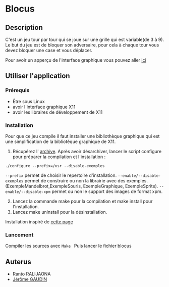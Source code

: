 # Blocus

## Description

C'est un jeu tour par tour qui se joue sur une grille qui est variable(de 3 à 9). Le but du jeu est de bloquer son adversaire, pour cela à chaque tour vous devez bloquer une case et vous déplacer.

Pour avoir un apperçu de l'interface graphique vous pouvez aller [ici](http://www.iut-fbleau.fr/sitebp/doc/doc_bib_graphique/index.php)

## Utiliser l'application

### Prérequis
- Être sous Linux
- avoir l'interface graphique X11
- avoir les libraires de développement de X11


### Installation
Pour que ce jeu compile il faut installer une bibliothèque graphique qui est une simplification de la bibliotèque graphique de X11.

1. Récupérez l' [archive](http://www.iut-fbleau.fr/sitebp/doc/doc_bib_graphique/bibliotheque-graphique-iut-1.1.tar.gz). Après avoir désarchiver, lancer le script configure pour préparer la compilation et l'installation :
```
./configure --prefix=/usr --disable-exemples
```

```--prefix``` permet de choisir le repertoire d'installation. ```--enable/--disable-exemples``` permet de construire ou non la librairie avec des exemples. (ExempleMandelbrot,ExempleSouris, ExempleGraphique, ExempleSprite). ```--enable/--disable-xpm``` permet ou non le support des images de format xpm.

2. Lancez la commande make pour la compilation et make install pour l'installation.
3. Lancez make uninstall pour la désinstallation.

Installation inspiré de [cette page](http://www.iut-fbleau.fr/sitebp/doc/doc_bib_graphique/index.php)

### Lancement
Compiler les sources avec ```Make ```
Puis lancer le fichier blocus

## Auterus
- Ranto RALIJAONA
- [Jérôme GAUDIN](https://github.com/JeromeGaudin)
